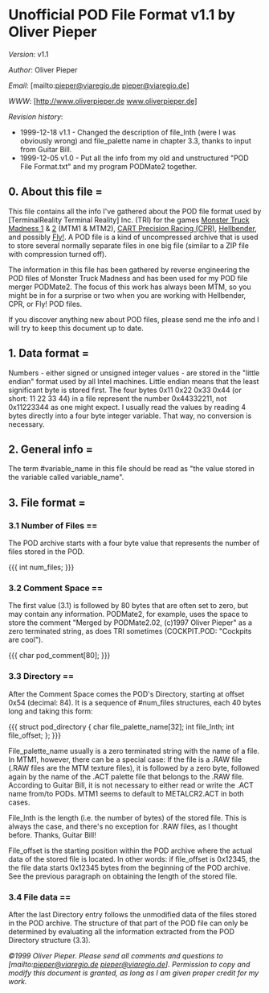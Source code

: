 # Unofficial POD File Format v1.1 by Oliver Pieper

*Version*: v1.1

*Author*: Oliver Pieper

*Email*: [mailto:pieper@viaregio.de pieper@viaregio.de]

*WWW*: [http://www.oliverpieper.de www.oliverpieper.de]

*Revision history*:

 * 1999-12-18 v1.1 - Changed the description of file_lnth (were I was obviously wrong) and file_palette name in chapter 3.3, thanks to input from Guitar Bill.
 * 1999-12-05 v1.0 - Put all the info from my old and unstructured "POD File Format.txt" and my program PODMate2 together.


## 0. About this file =

This file contains all the info I've gathered about the POD file format used by [TerminalReality Terminal Reality] Inc. (TRI) for the games [Monster Truck Madness 1](MTM1.md) & [2](MTM2.md) (MTM1 & MTM2), [CART Precision Racing (CPR)](CartPrecisionRacing.md), [Hellbender](Hellbender.md), and possibly [Fly!](Fly1.md). A POD file is a kind of uncompressed archive that is used to store several normally separate files in one big file (similar to a ZIP file with compression turned off).

The information in this file has been gathered by reverse engineering the POD files of Monster Truck Madness and has been used for my POD file merger PODMate2. The focus of this work has always been MTM, so you might be in for a surprise or two when you are working with Hellbender, CPR, or Fly! POD files.

If you discover anything new about POD files, please send me the info and I will try to keep this document up to date.

## 1. Data format =

Numbers - either signed or unsigned integer values - are stored in the "little endian" format used by all Intel machines. Little endian means that the least significant byte is stored first. The four bytes 0x11 0x22 0x33 0x44 (or short: 11 22 33 44) in a file represent the number 0x44332211, not 0x11223344 as one might expect. I usually read the values by reading 4 bytes directly into a four byte integer variable. That way, no conversion is necessary.

## 2. General info =

The term #variable_name in this file should be read as "the value stored in the variable called variable_name".

## 3. File format =

### 3.1 Number of Files ==

The POD archive starts with a four byte value that represents the number of files stored in the POD.

{{{
int num_files;
}}}

### 3.2 Comment Space ==

The first value (3.1) is followed by 80 bytes that are often set to zero, but may contain any information. PODMate2, for example, uses the space to store the comment "Merged by PODMate2.02, (c)1997 Oliver Pieper" as a zero terminated string, as does TRI sometimes (COCKPIT.POD: "Cockpits are cool").

{{{
char pod_comment[80];
}}}

### 3.3 Directory ==

After the Comment Space comes the POD's Directory, starting at offset 0x54 (decimal: 84). It is a sequence of #num_files structures, each 40 bytes long and taking this form:

{{{
struct pod_directory {
	char file_palette_name[32];
	int file_lnth;
	int file_offset;
};
}}}

File_palette_name usually is a zero terminated string with the name of a file. In MTM1, however, there can be a special case: If the file is a .RAW file (.RAW files are the MTM texture files), it is followed by a zero byte, followed again by the name of the .ACT palette file that belongs to the .RAW file. According to Guitar Bill, it is not necessary to either read or write the .ACT name from/to PODs. MTM1 seems to default to METALCR2.ACT in both cases.

File_lnth is the length (i.e. the number of bytes) of the stored file. This is always the case, and there's no exception for .RAW files, as I thought before. Thanks, Guitar Bill!

File_offset is the starting position within the POD archive where the actual data of the stored file is located. In other words: if file_offset is 0x12345, the the file data starts 0x12345 bytes from the beginning of the POD archive. See the previous paragraph on obtaining the length of the stored file.

### 3.4 File data ==

After the last Directory entry follows the unmodified data of the files stored in the POD archive. The structure of that part of the POD file can only be determined by evaluating all the information extracted from the POD Directory structure (3.3).

_©1999 Oliver Pieper. Please send all comments and questions to [mailto:pieper@viaregio.de pieper@viaregio.de]. Permission to copy and modify this document is granted, as long as I am given proper credit for my work._